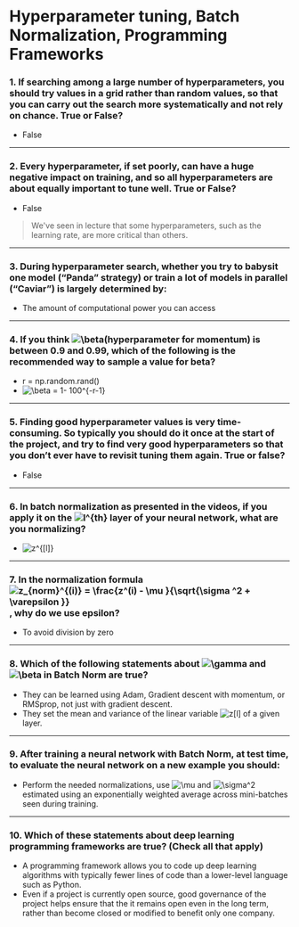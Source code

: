 # Hyperparameter tuning, Batch Normalization, Programming Frameworks

### 1. If searching among a large number of hyperparameters, you should try values in a grid rather than random values, so that you can carry out the search more systematically and not rely on chance. True or False?
- False
---

### 2. Every hyperparameter, if set poorly, can have a huge negative impact on training, and so all hyperparameters are about equally important to tune well. True or False?
- False
> We've seen in lecture that some hyperparameters, such as the learning rate, are more critical than others.
---

### 3. During hyperparameter search, whether you try to babysit one model (“Panda” strategy) or train a lot of models in parallel (“Caviar”) is largely determined by:
- The amount of computational power you can access
---

### 4. If you think <img src="https://latex.codecogs.com/svg.image?\beta&space;" title="\beta " />(hyperparameter for momentum) is between 0.9 and 0.99, which of the following is the recommended way to sample a value for beta?
- r = np.random.rand()
- <img src="https://latex.codecogs.com/svg.image?\beta&space;=&space;1-&space;100^{-r-1}&space;" title="\beta = 1- 100^{-r-1} " />
---

### 5. Finding good hyperparameter values is very time-consuming. So typically you should do it once at the start of the project, and try to find very good hyperparameters so that you don’t ever have to revisit tuning them again. True or false?
- False
---

### 6. In batch normalization as presented in the videos, if you apply it on the <img src="https://latex.codecogs.com/svg.image?l^{th}" title="l^{th}" /> layer of your neural network, what are you normalizing?
- <img src="https://latex.codecogs.com/svg.image?z^{[l]}" title="z^{[l]}" />
---
### 7. In the normalization formula <img src="https://latex.codecogs.com/svg.image?z_{norm}^{(i)}&space;=&space;\frac{z^(i)&space;-&space;\mu&space;}{\sqrt{\sigma&space;^2&space;&plus;&space;\varepsilon&space;}}" title="z_{norm}^{(i)} = \frac{z^(i) - \mu }{\sqrt{\sigma ^2 + \varepsilon }}" />, why do we use epsilon?
- To avoid division by zero
---

### 8. Which of the following statements about <img src="https://latex.codecogs.com/svg.image?\gamma&space;" title="\gamma " /> and <img src="https://latex.codecogs.com/svg.image?\beta&space;" title="\beta " /> in Batch Norm are true? 
- They can be learned using Adam, Gradient descent with momentum, or RMSprop, not just with gradient descent.
- They set the mean and variance of the linear variable <img src="https://latex.codecogs.com/svg.image?z[l]" title="z[l]" /> of a given layer.
---
### 9. After training a neural network with Batch Norm, at test time, to evaluate the neural network on a new example you should:
- Perform the needed normalizations, use <img src="https://latex.codecogs.com/svg.image?\mu&space;" title="\mu " /> and <img src="https://latex.codecogs.com/svg.image?\sigma^2&space;" title="\sigma^2 " /> estimated using an exponentially weighted average across mini-batches seen during training.
---

### 10. Which of these statements about deep learning programming frameworks are true? (Check all that apply)
- A programming framework allows you to code up deep learning algorithms with typically fewer lines of code than a lower-level language such as Python.
- Even if a project is currently open source, good governance of the project helps ensure that the it remains open even in the long term, rather than become closed or modified to benefit only one company. 


